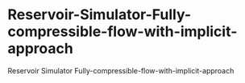 # Reservoir-Simulator-Fully-compressible-flow-with-implicit-approach
Reservoir Simulator Fully-compressible-flow-with-implicit-approach
